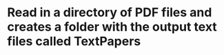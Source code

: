 # Read in a directory of PDF files and creates a folder with the output text files called TextPapers
